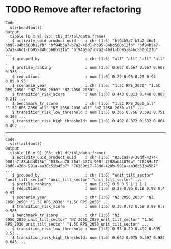 # TODO Remove after refactoring

    Code
      str(head(out))
    Output
      tibble [6 x 9] (S3: tbl_df/tbl/data.frame)
       $ activity_uuid_product_uuid    : chr [1:6] "bf94b5a7-b7a2-46d1-bb95-84bc560b12fb" "bf94b5a7-b7a2-46d1-bb95-84bc560b12fb" "bf94b5a7-b7a2-46d1-bb95-84bc560b12fb" "bf94b5a7-b7a2-46d1-bb95-84bc560b12fb" ...
       $ grouped_by                    : chr [1:6] "all" "all" "all" "all" ...
       $ profile_ranking               : num [1:6] 0.667 0.667 0.667 0.667 0.333 ...
       $ reductions                    : num [1:6] 0.22 0.96 0.23 0.94 0.09 0.95
       $ scenario_year                 : chr [1:6] "1.5C RPS_2030" "1.5C RPS_2050" "NZ 2050_2030" "NZ 2050_2050" ...
       $ transition_risk_score         : num [1:6] 0.443 0.813 0.448 0.803 0.212 ...
       $ benchmark_tr_score            : chr [1:6] "1.5C RPS_2030_all" "1.5C RPS_2050_all" "NZ 2050_2030_all" "NZ 2050_2050_all" ...
       $ transition_risk_low_threshold : num [1:6] 0.366 0.756 0.391 0.751 0.366 ...
       $ transition_risk_high_threshold: num [1:6] 0.492 0.872 0.532 0.864 0.492 ...

---

    Code
      str(tail(out))
    Output
      tibble [6 x 9] (S3: tbl_df/tbl/data.frame)
       $ activity_uuid_product_uuid    : chr [1:6] "833caa78-30df-4374-900f-7f88ab44075b" "833caa78-30df-4374-900f-7f88ab44075b" "76269c17-78d6-420b-991a-aa38c51b45b7" "76269c17-78d6-420b-991a-aa38c51b45b7" ...
       $ grouped_by                    : chr [1:6] "unit_tilt_sector" "unit_tilt_sector" "unit_tilt_sector" "unit_tilt_sector" ...
       $ profile_ranking               : num [1:6] 0.5 0.5 1 1 1 1
       $ reductions                    : num [1:6] 0.22 0.96 0.18 0.98 0.4 0.97
       $ scenario_year                 : chr [1:6] "NZ 2050_2030" "NZ 2050_2050" "1.5C RPS_2030" "1.5C RPS_2050" ...
       $ transition_risk_score         : num [1:6] 0.36 0.73 0.59 0.99 0.7 0.985
       $ benchmark_tr_score            : chr [1:6] "NZ 2050_2030_unit_tilt_sector" "NZ 2050_2050_unit_tilt_sector" "1.5C RPS_2030_unit_tilt_sector" "1.5C RPS_2050_unit_tilt_sector" ...
       $ transition_risk_low_threshold : num [1:6] 0.53 0.89 0.492 0.895 0.53 ...
       $ transition_risk_high_threshold: num [1:6] 0.643 0.975 0.597 0.983 0.643 ...

